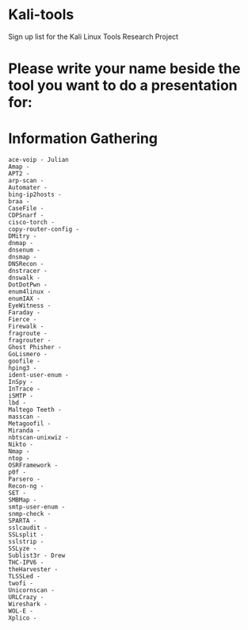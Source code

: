 # Kali-tools
Sign up list for the Kali Linux Tools Research Project

# Please write your name beside the tool you want to do a presentation for:

# Information Gathering
    ace-voip - Julian
    Amap -
    APT2 -
    arp-scan -
    Automater -
    bing-ip2hosts -
    braa -
    CaseFile -
    CDPSnarf -
    cisco-torch -
    copy-router-config -
    DMitry -
    dnmap -
    dnsenum -
    dnsmap -
    DNSRecon -
    dnstracer -
    dnswalk -
    DotDotPwn -
    enum4linux -
    enumIAX -
    EyeWitness -
    Faraday -
    Fierce -
    Firewalk -
    fragroute -
    fragrouter -
    Ghost Phisher -
    GoLismero -
    goofile -
    hping3 -
    ident-user-enum -
    InSpy -
    InTrace -
    iSMTP -
    lbd -
    Maltego Teeth -
    masscan -
    Metagoofil -
    Miranda -
    nbtscan-unixwiz -
    Nikto -
    Nmap -
    ntop -
    OSRFramework -
    p0f -
    Parsero -
    Recon-ng -
    SET -
    SMBMap -
    smtp-user-enum -
    snmp-check -
    SPARTA -
    sslcaudit -
    SSLsplit -
    sslstrip -
    SSLyze -
    Sublist3r - Drew
    THC-IPV6 -
    theHarvester -
    TLSSLed -
    twofi -
    Unicornscan -
    URLCrazy -
    Wireshark -
    WOL-E -
    Xplico -
